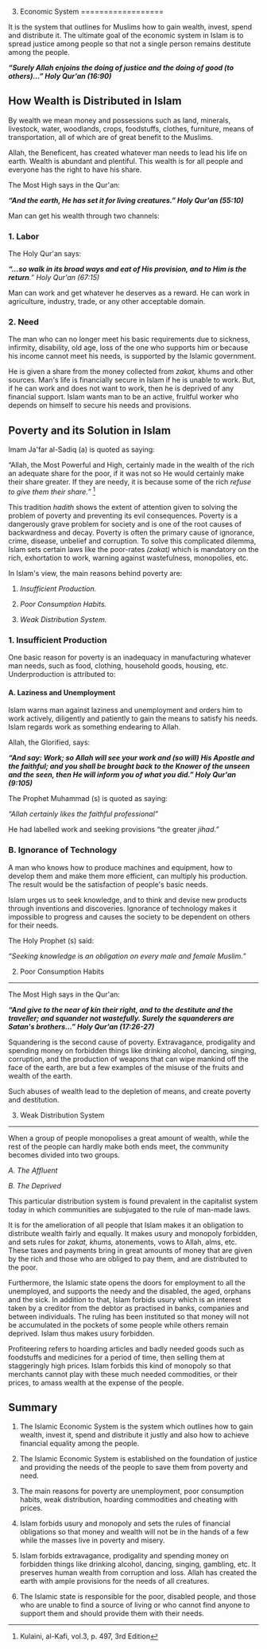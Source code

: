 3. Economic System
==================

It is the system that outlines for Muslims how to gain wealth, invest,
spend and distribute it. The ultimate goal of the economic system in
Islam is to spread justice among people so that not a single person
remains destitute among the people.

***“Surely Allah enjoins the doing of justice and the doing of good (to
others)...” Holy Qur'an (16:90)***

How Wealth is Distributed in Islam
----------------------------------

By wealth we mean money and possessions such as land, minerals,
livestock, water, woodlands, crops, foodstuffs, clothes, furniture,
means of transportation, all of which are of great benefit to the
Muslims.

Allah, the Beneficent, has created whatever man needs to lead his life
on earth. Wealth is abundant and plentiful. This wealth is for all
people and everyone has the right to have his share.

The Most High says in the Qur'an:

***“And the earth, He has set it for living creatures.” Holy Qur'an
(55:10)***

Man can get his wealth through two channels:

### 1. Labor

The Holy Qur'an says:

***“...so walk in its broad ways and eat of His provision, and to Him is
the return**.” Holy Qur'an (67:15)*

Man can work and get whatever he deserves as a reward. He can work in
agriculture, industry, trade, or any other acceptable domain.

### 2. Need

The man who can no longer meet his basic requirements due to sickness,
infirmity, disability, old age, loss of the one who supports him or
because his income cannot meet his needs, is supported by the Islamic
government.

He is given a share from the money collected from *zakat,* khums and
other sources. Man's life is financially secure in Islam if he is unable
to work. But, if he can work and does not want to work, then he is
deprived of any financial support. Islam wants man to be an active,
fruitful worker who depends on himself to secure his needs and
provisions.

Poverty and its Solution in Islam
---------------------------------

Imam Ja'far al-Sadiq (a) is quoted as saying:

“Allah, the Most Powerful and High, certainly made in the wealth of the
rich an adequate share for the poor, if it was not so He would certainly
make their share greater. If they are needy, it is because some of the
rich *refuse to give them their share.”* [^1]

This tradition *hadith* shows the extent of attention given to solving
the problem of poverty and preventing its evil consequences. Poverty is
a dangerously grave problem for society and is one of the root causes of
backwardness and decay. Poverty is often the primary cause of ignorance,
crime, disease, unbelief and corruption. To solve this complicated
dilemma, Islam sets certain laws like the poor-rates *(zakat)* which is
mandatory on the rich, exhortation to work, warning against
wastefulness, monopolies, etc.

In Islam's view, the main reasons behind poverty are:

1. *Insufficient Production.*

2. *Poor Consumption Habits.*

3. *Weak Distribution System.*

### 1. Insufficient Production

One basic reason for poverty is an inadequacy in manufacturing whatever
man needs, such as food, clothing, household goods, housing, etc.
Underproduction is attributed to:

#### A. Laziness and Unemployment

Islam warns man against laziness and unemployment and orders him to work
actively, diligently and patiently to gain the means to satisfy his
needs. Islam regards work as something endearing to Allah.

Allah, the Glorified, says:

***“And say: Work; so Allah will see your work and (so will) His Apostle
and the faithful; and you shall be brought back to the Knower of the
unseen and the seen, then He will inform you of what you did.” Holy
Qur'an (9:105)***

The Prophet Muhammad (s) is quoted as saying:

*“Allah certainly likes the faithful professional”*

He had labelled work and seeking provisions “the greater *jihad.”*

### B. Ignorance of Technology

A man who knows how to produce machines and equipment, how to develop
them and make them more efficient, can multiply his production. The
result would be the satisfaction of people's basic needs.

Islam urges us to seek knowledge, and to think and devise new products
through inventions and discoveries. Ignorance of technology makes it
impossible to progress and causes the society to be dependent on others
for their needs.

The Holy Prophet (s) said:

*“Seeking knowledge* is *an obligation on every male and female
Muslim.”*

2. Poor Consumption Habits
--------------------------

The Most High says in the Qur'an:

***“And give to the near of kin their right, and to the destitute and
the traveller; and squander not wastefully. Surely the squanderers are
Satan's brothers...” Holy Qur'an (17:26-27)***

Squandering is the second cause of poverty. Extravagance, prodigality
and spending money on forbidden things like drinking alcohol, dancing,
singing, corruption, and the production of weapons that can wipe mankind
off the face of the earth, are but a few examples of the misuse of the
fruits and wealth of the earth.

Such abuses of wealth lead to the depletion of means, and create poverty
and destitution.

3. Weak Distribution System
---------------------------

When a group of people monopolises a great amount of wealth, while the
rest of the people can hardly make both ends meet, the community becomes
divided into two groups.

*A. The Affluent*

*B. The Deprived*

This particular distribution system is found prevalent in the capitalist
system today in which communities are subjugated to the rule of man-made
laws.

It is for the amelioration of all people that Islam makes it an
obligation to distribute wealth fairly and equally. It makes usury and
monopoly forbidden, and sets rules for *zakat, khums,* atonements, vows
to Allah, alms, etc. These taxes and payments bring in great amounts of
money that are given by the rich and those who are obliged to pay them,
and are distributed to the poor.

Furthermore, the Islamic state opens the doors for employment to all the
unemployed, and supports the needy and the disabled, the aged, orphans
and the sick. In addition to that, Islam forbids usury which is an
interest taken by a creditor from the debtor as practised in banks,
companies and between individuals. The ruling has been instituted so
that money will not be accumulated in the pockets of some people while
others remain deprived. Islam thus makes usury forbidden.

Profiteering refers to hoarding articles and badly needed goods such as
foodstuffs and medicines for a period of time, then selling them at
staggeringly high prices. Islam forbids this kind of monopoly so that
merchants cannot play with these much needed commodities, or their
prices, to amass wealth at the expense of the people.

Summary
-------

1. The Islamic Economic System is the system which outlines how to gain
wealth, invest it, spend and distribute it justly and also how to
achieve financial equality among the people.

2. The Islamic Economic System is established on the foundation of
justice and providing the needs of the people to save them from poverty
and need.

3. The main reasons for poverty are unemployment, poor consumption
habits, weak distribution, hoarding commodities and cheating with
prices.

4. Islam forbids usury and monopoly and sets the rules of financial
obligations so that money and wealth will not be in the hands of a few
while the masses live in poverty and misery.

5. Islam forbids extravagance, prodigality and spending money on
forbidden things like drinking alcohol, dancing, singing, gambling, etc.
It preserves human wealth from corruption and loss. Allah has created
the earth with ample provisions for the needs of all creatures.

6. The Islamic state is responsible for the poor, disabled people, and
those who are unable to find a source of living or who cannot find
anyone to support them and should provide them with their needs.

[^1]: Kulaini, al-Kafi, vol.3, p. 497, 3rd Edition


